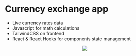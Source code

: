 # Currency exchange app 

- Live currency rates data
- Javascript for math calculations
- TailwindCSS on frontend
- React & React Hooks for components state management
<p align="center">
  <img src="https://github.com/devdanilov/react-tailwind-currency-exchange-app/blob/assets/exchange-currency-app.gif" />
</p>

